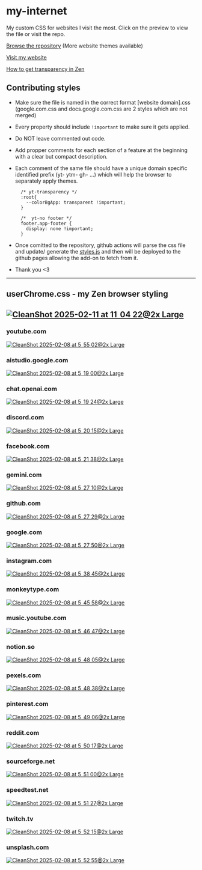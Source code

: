 # my-internet

My custom CSS for websites I visit the most. Click on the preview to view the file or visit the repo.

[Browse the repository](https://github.com/sameerasw/my-internet) (More website themes available)

[Visit my website](https://www.sameerasw.com)

[How to get transparency in Zen](https://sameerasw.notion.site/Zen-Transparency-1939c6099d4080468f02cf05ae50e827?pvs=4)

## Contributing styles
- Make sure the file is named in the correct format [website domain].css (google.com.css and docs.google.com.css are 2 styles which are not merged)
- Every property should include `!important` to make sure it gets applied.
- Do NOT leave commented out code.
- Add propper comments for each section of a feature at the beginning with a clear but compact description.
- Each comment of the same file should have a unique domain specific identified prefix (yt- ytm- gh- ...) which will help the browser to separately apply themes.
  
  ```
    /* yt-transparency */
    :root{
      --colorBgApp: transparent !important;
    }

    /*  yt-no footer */
    footer.app-footer {
      display: none !important;
    }
  ```
  
- Once comitted to the repository, github actions will parse the css file and update/ generate the [styles.js](https://github.com/sameerasw/my-internet/blob/main/styles.json) and then will be deployed to the github pages allowing the add-on to fetch from it.
- Thank you <3


---
## userChrome.css - my Zen browser styling
[![CleanShot 2025-02-11 at 11  04 22@2x Large](https://github.com/user-attachments/assets/141ba655-8af3-4099-b2a9-26d3e33a5d2d)](https://github.com/sameerasw/my-internet/blob/main/userChrome.css)
---

### youtube.com
[![CleanShot 2025-02-08 at 5  55 02@2x Large](https://github.com/user-attachments/assets/4b43abc8-0c83-4224-8fe4-c361319c5be6)](https://github.com/sameerasw/my-internet/blob/main/youtube.com.css)

### aistudio.google.com
[![CleanShot 2025-02-08 at 5  19 00@2x Large](https://github.com/user-attachments/assets/cc9fa133-0bbc-464f-a291-fbc450178d6c)](https://github.com/sameerasw/my-internet/blob/main/aistudio.google.com.css)

### chat.openai.com
[![CleanShot 2025-02-08 at 5  19 24@2x Large](https://github.com/user-attachments/assets/f6a83b6c-d2ac-4647-8dee-ed9c0dd511f7)](https://github.com/sameerasw/my-internet/blob/main/chat.openai.com.css)

### discord.com
[![CleanShot 2025-02-08 at 5  20 15@2x Large](https://github.com/user-attachments/assets/60310fd6-bd7d-41cf-8d51-97ed94f644f2)](https://github.com/sameerasw/my-internet/blob/main/discord.com.css)

### facebook.com
[![CleanShot 2025-02-08 at 5  21 38@2x Large](https://github.com/user-attachments/assets/2c74bbd2-34f8-4bee-887f-f74ccf6a2529)](https://github.com/sameerasw/my-internet/blob/main/facebook.com.css)

### gemini.com
[![CleanShot 2025-02-08 at 5  27 10@2x Large](https://github.com/user-attachments/assets/c6d44454-a0f7-4669-9856-e9ea6ffc41db)](https://github.com/sameerasw/my-internet/blob/main/gemini.google.com.css)

### github.com
[![CleanShot 2025-02-08 at 5  27 29@2x Large](https://github.com/user-attachments/assets/4868141b-92b7-496d-8b35-dfa36f8c550e)](https://github.com/sameerasw/my-internet/blob/main/github.com.css)

### google.com
[![CleanShot 2025-02-08 at 5  27 50@2x Large](https://github.com/user-attachments/assets/504c714c-e063-4807-8f20-432e507a5d91)](https://github.com/sameerasw/my-internet/blob/main/google.com.css)

### instagram.com
[![CleanShot 2025-02-08 at 5  38 45@2x Large](https://github.com/user-attachments/assets/bec55de7-8e3c-4a54-9d53-2e1d777e3637)](https://github.com/sameerasw/my-internet/blob/main/instagram.com.css)

### monkeytype.com
[![CleanShot 2025-02-08 at 5  45 58@2x Large](https://github.com/user-attachments/assets/3241d584-1f4c-4f5a-97d7-d4555bc81f37)](https://github.com/sameerasw/my-internet/blob/main/monkeytype.com.css)

### music.youtube.com
[![CleanShot 2025-02-08 at 5  46 47@2x Large](https://github.com/user-attachments/assets/4aa1683c-29a6-4b50-b5d3-669fbca74952)](https://github.com/sameerasw/my-internet/blob/main/music.youtube.com.css)

### notion.so
[![CleanShot 2025-02-08 at 5  48 05@2x Large](https://github.com/user-attachments/assets/0d0b1eac-9950-4a5d-8274-1e44d494a821)](https://github.com/sameerasw/my-internet/blob/main/notion.so.css)

### pexels.com
[![CleanShot 2025-02-08 at 5  48 38@2x Large](https://github.com/user-attachments/assets/4a88d0e8-0395-4d55-a4e5-5f10f9eddf0c)](https://github.com/sameerasw/my-internet/blob/main/pexels.com.css)

### pinterest.com
[![CleanShot 2025-02-08 at 5  49 06@2x Large](https://github.com/user-attachments/assets/55e468a4-11da-40d6-8301-109fdebf46f7)](https://github.com/sameerasw/my-internet/blob/main/pinterest.com.css)

### reddit.com
[![CleanShot 2025-02-08 at 5  50 17@2x Large](https://github.com/user-attachments/assets/b1e34f88-6dca-4544-b2fd-64841aa7101c)](https://github.com/sameerasw/my-internet/blob/main/reddit.com.css)

### sourceforge.net
[![CleanShot 2025-02-08 at 5  51 00@2x Large](https://github.com/user-attachments/assets/cc927d3d-9021-4c13-a3c9-ba49934024e8)](https://github.com/sameerasw/my-internet/blob/main/sourceforge.net.css)

### speedtest.net
[![CleanShot 2025-02-08 at 5  51 27@2x Large](https://github.com/user-attachments/assets/408b00f8-5366-46da-bacb-94adf0a8062a)](https://github.com/sameerasw/my-internet/blob/main/speedtest.net.css)

### twitch.tv
[![CleanShot 2025-02-08 at 5  52 15@2x Large](https://github.com/user-attachments/assets/2c73c502-0c24-4e6f-9b81-fe52c61ebe96)](https://github.com/sameerasw/my-internet/blob/main/twitch.tv.css)

### unsplash.com
[![CleanShot 2025-02-08 at 5  52 55@2x Large](https://github.com/user-attachments/assets/d58db62b-0db2-4e72-af19-29f2742ae4b4)](https://github.com/sameerasw/my-internet/blob/main/unsplash.com.css)
